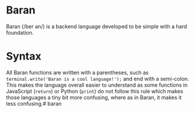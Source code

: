 # Baran
Baran (/ber ən/) is a backend language developed to be simple with a hard foundation.
# Syntax
All Baran functions are written with a parentheses, such as `terminal.write('Baran is a cool language!');` and end with a semi-colon.
This makes the language overall easier to understand as some functions in JavaScript (`return`) or Python (`print`) do not follow this rule
which makes those languages a tiny bit more confusing, where as in Baran, it makes it less confusing.# baran
